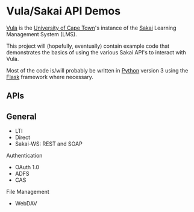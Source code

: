 Vula/Sakai API Demos
====================

[Vula](https://vula.uct.ac.za) is the [University of Cape
Town](http://www.uct.ac.za)'s instance of the
[Sakai](https://www.sakaiproject.org) Learning Management System (LMS).

This project will (hopefully, eventually) contain example code that
demonstrates the basics of using the various Sakai API's to interact
with Vula.

Most of the code is/will probably be written in
[Python](https://www.python.org) version 3 using the
[Flask](http://flask.pocoo.org/) framework where necessary.

APIs
----

General
-------

* LTI
* Direct
* Sakai-WS: REST and SOAP

Authentication

* OAuth 1.0
* ADFS
* CAS

File Management

* WebDAV




